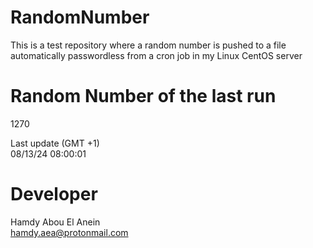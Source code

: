 # RandomNumber    
This is a test repository where a random number is pushed to a file automatically passwordless from a cron job in my Linux CentOS server    
# Random Number of the last run   
1270
      
Last update (GMT +1)    
08/13/24 08:00:01
# Developer    
Hamdy Abou El Anein   
hamdy.aea@protonmail.com
